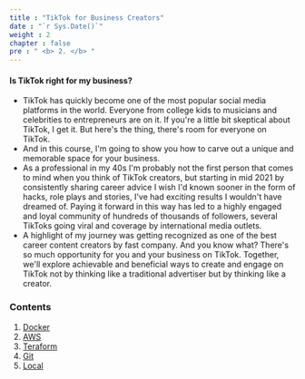 ```yaml
---
title : "TikTok for Business Creators"
date : "`r Sys.Date()`"
weight : 2
chapter : false
pre : " <b> 2. </b> "
---
```


#### Is TikTok right for my business?
- TikTok has quickly become one of the most popular social media platforms in the world. Everyone from college kids to musicians and celebrities to entrepreneurs are on it. If you're a little bit skeptical about TikTok, I get it. But here's the thing, there's room for everyone on TikTok. 
- And in this course, I'm going to show you how to carve out a unique and memorable space for your business.
- As a professional in my 40s I'm probably not the first person that comes to mind when you think of TikTok creators, but starting in mid 2021 by consistently sharing career advice I wish I'd known sooner in the form of hacks, role plays and stories, I've had exciting results I wouldn't have dreamed of. Paying it forward in this way has led to a highly engaged and loyal community of hundreds of thousands of followers, several TikToks going viral and coverage by international media outlets.
-  A highlight of my journey was getting recognized as one of the best career content creators by fast company. And you know what? There's so much opportunity for you and your business on TikTok. Together, we'll explore achievable and beneficial ways to create and engage on TikTok not by thinking like a traditional advertiser but by thinking like a creator.

### Contents

1. [Docker](2.1-docker/)
2. [AWS](2.2-aws/)
3. [Teraform](2.3-terraform/)
4. [Git](2.4-git/)
5. [Local](2.5-local/)
